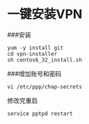 一键安装VPN
=============
###安装
```
yum -y install git
cd vpn-installer
sh centos6_32_install.sh
```

###增加账号和密码
```
vi /etc/ppp/chap-secrets
```
修改完重启
```
service pptpd restart
```

